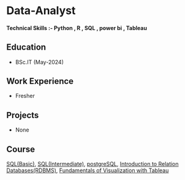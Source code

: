 # Data-Analyst
#### Technical Skills :- Python , R , SQL , power bi , Tableau
## Education 
- BSc.IT (May-2024)

## Work Experience 
- Fresher

## Projects
- None

## Course 
   [SQL(Basic)](https://www.hackerrank.com/certificates/2034dd061c66),
   [SQL(Intermediate)](https://www.hackerrank.com/certificates/15d3cf9f4f04),
   [postgreSQL](https://www.coursera.org/account/accomplishments/verify/4A7EMK9XCLJH?utm_source%3Dandroid%26utm_medium%3Dcertificate%26utm_content%3Dcert_image%26utm_campaign%3Dsharing_cta%26utm_product%3Dcourse),
   [Introduction to Relation Databases(RDBMS)](https://www.coursera.org/account/accomplishments/verify/DKFJUVD2SJDJ),
   [Fundamentals of Visualization with Tableau](https://www.coursera.org/account/accomplishments/verify/3V9DH3QNHC6B)
 
  


